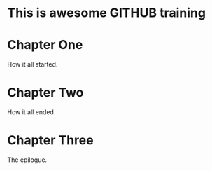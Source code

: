 This is awesome GITHUB training
===============================


# Chapter One

How it all started.

# Chapter Two

How it all ended.

# Chapter Three

The epilogue.
